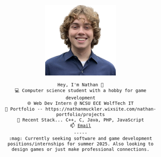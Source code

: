 <p align="center">
  <img src="https://raw.githubusercontent.com/Nmuckler/Nmuckler/main/Nathan1.png" width="220" height="220"/><br/><br/>
  <samp>
    Hey, I'm Nathan 👋 <br/>
    💻 Computer science student with a hobby for game development<br/>
    🌐 Web Dev Intern @ NCSU ECE WolfTech IT<br/>
    💼 Portfolio -- https://nathanmuckler.wixsite.com/nathan-portfolio/projects <br/>
    🥞 Recent Stack... C++, C, Java, PHP, JavaScript <br/>
    📫 <a href="mailto:nathanmuckler@gmail.com">Email</a> <br/>
    ----- <br/>
    :mag: Currently seeking software and game development positions/internships for summer 2025. Also looking to design games or just make professional connections.
  </samp>
</p>

<!--
**Nmuckler/Nmuckler** is a ✨ _special_ ✨ repository because its `README.md` (this file) appears on your GitHub profile.

Here are some ideas to get you started:

- 🔭 I’m currently working on ...
- 🌱 I’m currently learning ...
- 👯 I’m looking to collaborate on ...
- 🤔 I’m looking for help with ...
- 💬 Ask me about ...
- 📫 How to reach me: ...
- 😄 Pronouns: ...
- ⚡ Fun fact: ...
-->
